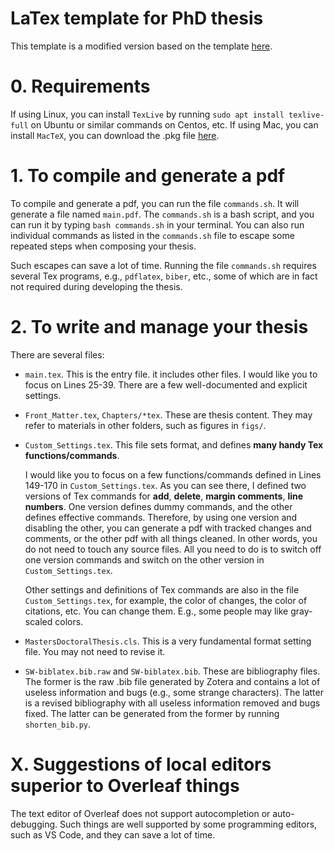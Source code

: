 LaTex template for PhD thesis
=====

This template is a modified version based on the template [here](https://services.anu.edu.au/training/publishing-with-latex).

# 0. Requirements


If using Linux, you can install `TexLive` by running `sudo apt install texlive-full` on Ubuntu or similar commands on Centos, etc. If using Mac, you can install `MacTeX`, you can download the .pkg file [here](https://tug.org/mactex/index.html).


# 1. To compile and generate a pdf

To compile and generate a pdf, you can run the file `commands.sh`. It will generate a file named `main.pdf`. The `commands.sh` is a bash script, and you can run it by typing `bash commands.sh` in your terminal. You can also run individual commands as listed in the `commands.sh` file to escape some repeated steps when composing your thesis. 

Such escapes can save a lot of time. Running the file `commands.sh` requires several Tex programs, e.g., `pdflatex`, `biber`, etc., some of which are in fact not required during developing the thesis.

# 2. To write and manage your thesis

There are several files:

- `main.tex`. This is the entry file. it includes other files. I would like you to focus on Lines 25-39. There are a few well-documented and explicit settings.

- `Front_Matter.tex`, `Chapters/*tex`. These are thesis content. They may refer to materials in other folders, such as figures in `figs/`.

- `Custom_Settings.tex`. This file sets format, and defines **many handy Tex functions/commands**.

    I would like you to focus on a few functions/commands defined in Lines 149-170 in `Custom_Settings.tex`. As you can see there, I defined two versions of Tex commands for **add**, **delete**, **margin comments**, **line numbers**. One version defines dummy commands, and the other defines effective commands. Therefore, by using one version and disabling the other, you can generate a pdf with tracked changes and comments, or the other pdf with all things cleaned. In other words, you do not need to touch any source files. All you need to do is to switch off one version commands and switch on the other version in `Custom_Settings.tex`. 

    Other settings and definitions of Tex commands are also in the file `Custom_Settings.tex`, for example, the color of changes, the color of citations, etc. You can change them. E.g., some people may like gray-scaled colors.

- `MastersDoctoralThesis.cls`. This is a very fundamental format setting file. You may not need to revise it. 
 
- `SW-biblatex.bib.raw` and `SW-biblatex.bib`. These are bibliography files. The former is the raw .bib file generated by Zotera and contains a lot of useless information and bugs (e.g., some strange characters). The latter is a revised bibliography with all useless information removed and bugs fixed. The latter can be generated from the former by running `shorten_bib.py`.

# X. Suggestions of local editors superior to Overleaf things

The text editor of Overleaf does not support autocompletion or auto-debugging. Such things are well supported by some programming editors, such as VS Code, and they can save a lot of time.
